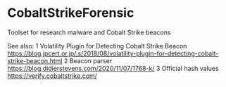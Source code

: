 # CobaltStrikeForensic
Toolset for research malware and Cobalt Strike beacons

See also:
1 Volatility Plugin for Detecting Cobalt Strike Beacon https://blog.jpcert.or.jp/.s/2018/08/volatility-plugin-for-detecting-cobalt-strike-beacon.html
2 Beacon parser https://blog.didierstevens.com/2020/11/07/1768-k/
3 Official hash values https://verify.cobaltstrike.com/
